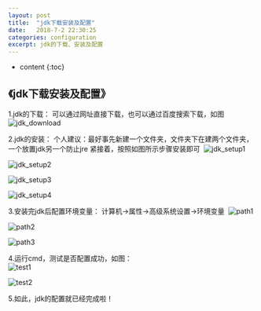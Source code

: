```yaml
---
layout: post
title:  "jdk下载安装及配置"
date:   2018-7-2 22:30:25
categories: configuration
excerpt: jdk的下载、安装及配置
---
```


* content
{:toc}

## 《jdk下载安装及配置》

 1.jdk的下载：
  可以通过网址直接下载，也可以通过百度搜索下载，如图&nbsp; 
  ![jdk_download]({{"/css/pics/myseventhblog/jdk_download.PNG"}})

 2.jdk的安装：
  个人建议：最好事先新建一个文件夹，文件夹下在建两个文件夹，一个放置jdk另一个防止jre
  紧接着，按照如图所示步骤安装即可&nbsp; 
  ![jdk_setup1]({{"/css/pics/myseventhblog/jdk_setup1.PNG"}})
  
  ![jdk_setup2]({{"/css/pics/myseventhblog/jdk_setup2.PNG"}})
  
  ![jdk_setup3]({{"/css/pics/myseventhblog/jdk_setup3.PNG"}})
  
  ![jdk_setup4]({{"/css/pics/myseventhblog/jdk_setup4.PNG"}})
  
 3.安装完jdk后配置环境变量：
  计算机->属性->高级系统设置->环境变量&nbsp; 
  ![path1]({{"/css/pics/myseventhblog/path1.PNG"}})
  
  ![path2]({{"/css/pics/myseventhblog/path2.PNG"}})
  
  ![path3]({{"/css/pics/myseventhblog/path3.PNG"}})

4.运行cmd，测试是否配置成功，如图：&nbsp;            
  ![test1]({{"/css/pics/myseventhblog/test1.PNG"}})
 
  ![test2]({{"/css/pics/myseventhblog/test2.PNG"}})
 
5.如此，jdk的配置就已经完成啦！